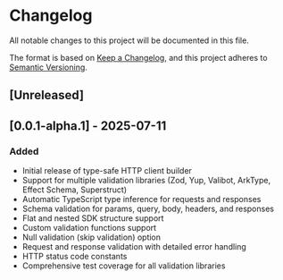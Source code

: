 # Changelog

All notable changes to this project will be documented in this file.

The format is based on [Keep a Changelog](https://keepachangelog.com/en/1.0.0/),
and this project adheres to [Semantic Versioning](https://semver.org/spec/v2.0.0.html).

## [Unreleased]

## [0.0.1-alpha.1] - 2025-07-11

### Added
- Initial release of type-safe HTTP client builder
- Support for multiple validation libraries (Zod, Yup, Valibot, ArkType, Effect Schema, Superstruct)
- Automatic TypeScript type inference for requests and responses
- Schema validation for params, query, body, headers, and responses
- Flat and nested SDK structure support
- Custom validation functions support
- Null validation (skip validation) option
- Request and response validation with detailed error handling
- HTTP status code constants
- Comprehensive test coverage for all validation libraries
